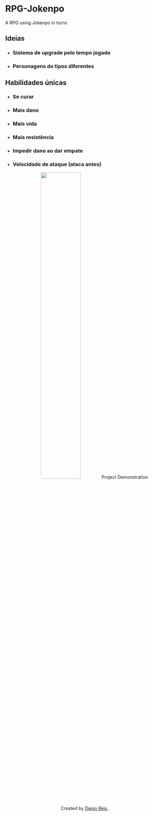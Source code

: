 # RPG-Jokenpo
A RPG using Jokenpo in turns

## Ideias
 * ### Sistema de upgrade pelo tempo jogado
 * ### Personagens de tipos diferentes
 
 ## Habilidades únicas
 * ### Se curar
 * ### Mais dano
 * ### Mais vida
 * ### Mais resistência
 * ### Impedir dano ao dar empate
 * ### Velocidade de ataque (ataca antes)

<p align="center">
  <img width="50%" height="50%" src="https://github.com/diegolrs/RPG-Jokenpo/blob/master/Jokenp%C3%B4.gif">
  Project Demonstration
</p>

<p align="center">
  <br><br><br>
  <a>Created by</a>
  <a href="https://github.com/diegolrs">Diego Reis</a>, 
</p>
